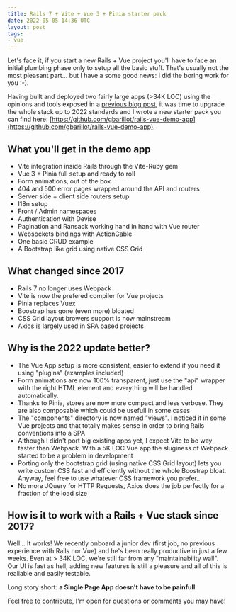 ```yaml
---
title: Rails 7 + Vite + Vue 3 + Pinia starter pack
date: 2022-05-05 14:36 UTC
layout: post
tags:
- vue
---
```


Let's face it, if you start a new Rails + Vue project you'll have to face an initial plumbing phase only to setup all the basic stuff. That's usually not the most pleasant part... but I have a some good news: I did the boring work for you :-).

Having built and deployed two fairly large apps (>34K LOC) using the opinions and tools exposed in a [previous blog post](https://guillaume.barillot.me/2017/12/02/how-to-organize-your-vue-files-in-a-rails-5-1-project-using-webpack/), it was time to upgrade the whole stack up to 2022 standards and I wrote a new starter pack you can find here: [https://github.com/gbarillot/rails-vue-demo-app](https://github.com/gbarillot/rails-vue-demo-app).

## What you'll get in the demo app 
- Vite integration inside Rails through the Vite-Ruby gem
- Vue 3 + Pinia full setup and ready to roll
- Form animations, out of the box
- 404 and 500 error pages wrapped around the API and routers
- Server side + client side routers setup
- I18n setup
- Front / Admin namespaces
- Authentication with Devise
- Pagination and Ransack working hand in hand with Vue router 
- Websockets bindings with ActionCable
- One basic CRUD example 
- A Bootstrap like grid using native CSS Grid

## What changed since 2017
- Rails 7 no longer uses Webpack
- Vite is now the prefered compiler for Vue projects
- Pinia replaces Vuex
- Boostrap has gone (even more) bloated
- CSS Grid layout browers support is now mainstream
- Axios is largely used in SPA based projects

## Why is the 2022 update better? 
- The Vue App setup is more consistent, easier to extend if you need it using "plugins" (examples included)
- Form animations are now 100% transparent, just use the "api" wrapper with the right HTML element
and everything will be handled automatically. 
- Thanks to Pinia, stores are now more compact and less verbose. They are also composable which could be usefull in some cases
- The "components" directory is now named "views". I noticed it in some Vue projects and that totally makes sense in order to bring Rails conventions into a SPA
- Although I didn't port big existing apps yet, I expect Vite to be way faster than Webpack. With a 
5K LOC Vue app the sluginess of Webpack started to be a problem in development
- Porting only the bootstrap grid (using native CSS Grid layout) lets you write custom CSS fast and efficiently without the whole Boostrap bloat. Anyway, feel free to use whatever CSS framework you prefer...
- No more JQuery for HTTP Requests, Axios does the job perfectly for a fraction of the load size

## How is it to work with a Rails + Vue stack since 2017?
Well... It works! We recently onboard a junior dev (first job, no previous experience with Rails nor Vue) and he's been really productive in just a few weeks. Even at > 34K LOC, we're still far from any "maintainability wall". Our UI is fast as hell, adding new features is still a pleasure and all of this is realiable and easily testable. 

Long story short: **a Single Page App doesn't have to be painfull**.

Feel free to contribute, I'm open for questions or comments you may have! 
